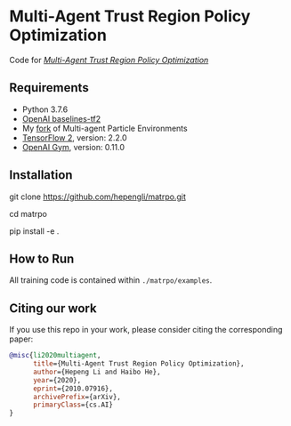 # Multi-Agent Trust Region Policy Optimization
Code for [*Multi-Agent Trust Region Policy Optimization*](https://arxiv.org/abs/2010.07916)

## Requirements
* Python 3.7.6
* [OpenAI baselines-tf2](https://github.com/tanzhenyu/baselines-tf2.git)
* My [fork](https://github.com/hepengli/multiagent-particle-envs.git) of Multi-agent Particle Environments
* [TensorFlow 2](https://www.tensorflow.org/), version: 2.2.0
* [OpenAI Gym](https://github.com/openai/gym), version: 0.11.0

## Installation
git clone https://github.com/hepengli/matrpo.git

cd matrpo

pip install -e .

## How to Run

All training code is contained within `./matrpo/examples`.

## Citing our work

If you use this repo in your work, please consider citing the corresponding paper:

```bibtex
@misc{li2020multiagent,
      title={Multi-Agent Trust Region Policy Optimization}, 
      author={Hepeng Li and Haibo He},
      year={2020},
      eprint={2010.07916},
      archivePrefix={arXiv},
      primaryClass={cs.AI}
}
```
